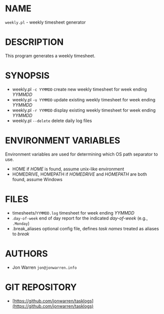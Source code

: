 # NAME

`weekly.pl` - weekly timesheet generator

# DESCRIPTION

This program generates a weekly timesheet.

# SYNOPSIS

- weekly.pl `-c YYMMDD`
    create new weekly timesheet for week ending _YYMMDD_
- weekly.pl `-u YYMMDD`
    update existing weekly timesheet for week ending _YYMMDD_
- weekly.pl `-r YYMMDD`
    display existing weekly timesheet for week ending _YYMMDD_
- weekly.pl `--delete`
    delete daily log files

# ENVIRONMENT VARIABLES 

Environment variables are used for determining which OS path separator to use.

- HOME
    if _HOME_ is found, assume unix-like environment
- HOMEDRIVE, HOMEPATH
    if _HOMEDRIVE_ and _HOMEPATH_ are both found, assume Windows

# FILES

- timesheets/`YYMMDD.log`
    timesheet for week ending _YYMMDD_
- .`day-of-week`
    end of day report for the indicated _day-of-week_ (e.g., `.Monday`)
- .break\_aliases
    optional config file, defines _task names_ treated as aliases to _break_

# AUTHORS

- Jon Warren `jon@jonwarren.info`

# GIT REPOSITORY

- [https://github.com/jonwarren/tasklogs](https://github.com/jonwarren/tasklogs)
